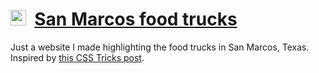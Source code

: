 # [<img src="https://edelstone.github.io/san-marcos-food-trucks/favicon.ico" width="25px" />](https://edelstone.github.io/san-marcos-food-trucks/) &nbsp;[San Marcos food trucks](https://edelstone.github.io/san-marcos-food-trucks/)

Just a website I made highlighting the food trucks in San Marcos, Texas. Inspired by [this CSS Tricks post](https://css-tricks.com/going-from-dumb-little-idea-to-real-website-in-like-10-minutes/).
